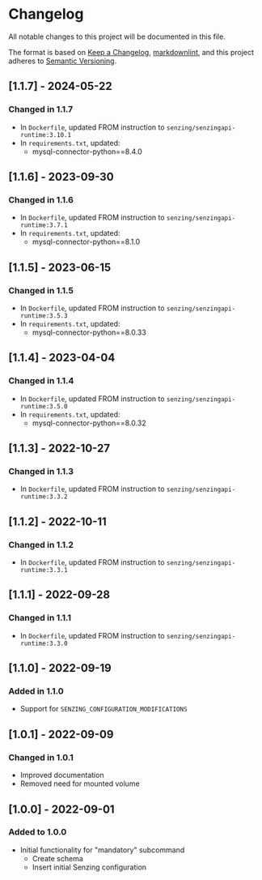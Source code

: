# Changelog

All notable changes to this project will be documented in this file.

The format is based on [Keep a Changelog](https://keepachangelog.com/en/1.0.0/),
[markdownlint](https://dlaa.me/markdownlint/),
and this project adheres to [Semantic Versioning](https://semver.org/spec/v2.0.0.html).

## [1.1.7] - 2024-05-22

### Changed in 1.1.7

- In `Dockerfile`, updated FROM instruction to `senzing/senzingapi-runtime:3.10.1`
- In `requirements.txt`, updated:
  - mysql-connector-python==8.4.0

## [1.1.6] - 2023-09-30

### Changed in 1.1.6

- In `Dockerfile`, updated FROM instruction to `senzing/senzingapi-runtime:3.7.1`
- In `requirements.txt`, updated:
  - mysql-connector-python==8.1.0

## [1.1.5] - 2023-06-15

### Changed in 1.1.5

- In `Dockerfile`, updated FROM instruction to `senzing/senzingapi-runtime:3.5.3`
- In `requirements.txt`, updated:
  - mysql-connector-python==8.0.33

## [1.1.4] - 2023-04-04

### Changed in 1.1.4

- In `Dockerfile`, updated FROM instruction to `senzing/senzingapi-runtime:3.5.0`
- In `requirements.txt`, updated:
  - mysql-connector-python==8.0.32

## [1.1.3] - 2022-10-27

### Changed in 1.1.3

- In `Dockerfile`, updated FROM instruction to `senzing/senzingapi-runtime:3.3.2`

## [1.1.2] - 2022-10-11

### Changed in 1.1.2

- In `Dockerfile`, updated FROM instruction to `senzing/senzingapi-runtime:3.3.1`

## [1.1.1] - 2022-09-28

### Changed in 1.1.1

- In `Dockerfile`, updated FROM instruction to `senzing/senzingapi-runtime:3.3.0`

## [1.1.0] - 2022-09-19

### Added in 1.1.0

- Support for `SENZING_CONFIGURATION_MODIFICATIONS`

## [1.0.1] - 2022-09-09

### Changed in 1.0.1

- Improved documentation
- Removed need for mounted volume

## [1.0.0] - 2022-09-01

### Added to 1.0.0

- Initial functionality for "mandatory" subcommand
  - Create schema
  - Insert initial Senzing configuration
